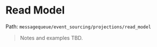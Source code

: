 # Read Model

Path: `messagequeue/event_sourcing/projections/read_model`

> Notes and examples TBD.
